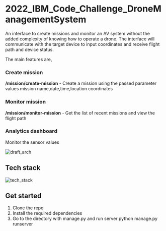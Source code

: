 # 2022_IBM_Code_Challenge_DroneManagementSystem

An interface to create missions and monitor an AV system without the added complexity of knowing how to operate a drone. The interface will communicate with the target device to input coordinates and receive flight path and device status.

The main features are,

### Create mission

**/mission/create-mission** - Create a mission using the passed parameter values mission name,date,time,location coordinates

### Monitor mission

**/mission/monitor-mission** - Get the list of recent missions and view the flight path

### Analytics dashboard

Monitor the sensor values

![draft_arch](https://user-images.githubusercontent.com/53977169/167410080-dd54006e-012a-46bc-964b-02d5bbd18805.jpg)


## Tech stack

![tech_stack](https://user-images.githubusercontent.com/53977169/167282962-bf53e94d-d6a6-4ce0-b4c8-f2c6e0e97903.png)


## Get started

1. Clone the repo
2. Install the required dependencies
3. Go to the directory with manage.py and run server
            python manage.py runserver
            

